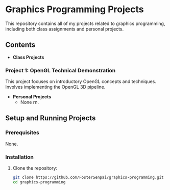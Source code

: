# Graphics Programming Projects

This repository contains all of my projects related to graphics programming, including both class assignments and personal projects.

## Contents

- **Class Projects**
### Project 1: OpenGL Technical Demonstration
This project focuses on introductory OpenGL concepts and techniques.
Involves implementing the OpenGL 3D pipeline.
  
- **Personal Projects**
  - None rn.

## Setup and Running Projects

### Prerequisites
None.

### Installation
1. Clone the repository:
   ```sh
   git clone https://github.com/FosterSenpai/graphics-programming.git
   cd graphics-programming
